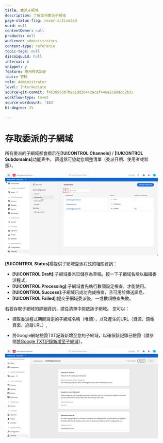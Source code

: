 ```yaml
---
title: 委派子網域
description: 了解如何委派子網域
page-status-flag: never-activated
uuid: null
contentOwner: null
products: null
audience: administrators
content-type: reference
topic-tags: null
discoiquuid: null
internal: n
snippet: y
feature: 應用程式設定
topic: 管理
role: Administrator
level: Intermediate
source-git-commit: f4b36903b7b961dd20442acaf446e2ce99cc2b31
workflow-type: tm+mt
source-wordcount: '163'
ht-degree: 3%

---
```



# 存取委派的子網域

所有委派的子網域都會顯示在&#x200B;**[!UICONTROL Channels]** / **[!UICONTROL Subdomains]**&#x200B;功能表中。 篩選器可協助您調整清單（委派日期、使用者或狀態）。

![](../assets/subdomain-list.png)

**[!UICONTROL Status]**&#x200B;欄提供子網域委派程式的相關資訊：

* **[!UICONTROL Draft]**:子網域委派已儲存為草稿。按一下子網域名稱以繼續委派程式，
* **[!UICONTROL Processing]**:子網域會先執行數個設定檢查，才能使用。
* **[!UICONTROL Success]**:子網域已成功完成檢查，且可用於傳送訊息、
* **[!UICONTROL Failed]**:提交子網域委派後，一或數項檢查失敗。

若要存取子網域的詳細資訊，請從清單中開啟該子網域。 您可以：

* 擷取委派程式期間設定的子網域名稱（唯讀），以及產生的URL（資源、鏡像頁面、追蹤URL）,

* 將Google網站驗證TXT記錄新增至您的子網域，以確保該記錄已驗證（請參閱[將Google TXT記錄新增至子網域](google-txt.md)）。

![](../assets/subdomain-delegated.png)
